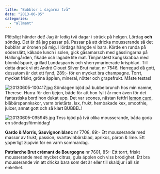 ```yaml
---
title: "Bubblor i dagarna två"
date: "2013-06-05"
categories: 
  - "allmant"
---
```


Plötsligt händer det! Jag är ledig två dagar i sträck på helgen. Lördag **och** söndag. Det är då jag passar på. Passar på att dricka mousserande så det bubblar ur öronen på mig. I lördags hängde vi bara. Körde en runda på söderslätt, käkade lunch i solen, gick gåsamarsch med gässlingarna på Hallongården, fikade och lagade lite mat. Timjanstekt kungskrabba med blomkålspuré, grillad Lundasparris och sherrymarinerade krispblad. Till detta drack vi ett André Clouet Silver Brut natur, nr 7546. Herregud då gott, dessutom är det ett fynd, 289;- för en mycket bra champagne. Torrt, mycket friskt, gröna äpplen, mineral, nötter och grapefrukt. Måste testas!  
  
![20130605-100417.jpg](/static/img/20130605-100417.jpg) Söndagen bjöd på bubbelbrunch hos min namne, Therese. Hurra för den tjejen, både för att hon fyllt år men även för det fantastiska bord hon dukat upp. Det var scones, nästan fettfri [lemon curd](http://www.tasty-health.se/2012/08/sockerfri-lemon-curd.html?m=1), blåbärspannkakor, varm brietårta, lax, frukt, hembakade kex, smoothie, juicer, annat gott och så klart BUBBEL!  
  
![20130605-095945.jpg](/static/img/20130605-095945.jpg) Tess bjöd på två olika mousserande, båda goda en söndagsförmiddag!

**Gardo & Morris, Sauvignon blanc** nr 7708, 89:- Ett mousserande med massor av frukt, passion, svartavinbärsblad, aprikos, päron & lime. Ett ypperligt zippvin för en varm sommardag.

**Patriarche Brut crémant de Bourgogne** nr 7601, 85:- Ett torrt, friskt mousserande med mycket citrus, gula äpplen och viss brödighet. Ett bra mousserande vin att dricka bara som det är eller till skaldjur i all sin enkelhet.
